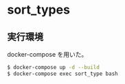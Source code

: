# sort_types

## 実行環境

docker-compose を用いた。

```bash
$ docker-compose up -d --build
$ docker-compose exec sort_type bash
```